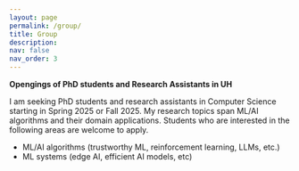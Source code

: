 ```yaml
---
layout: page
permalink: /group/
title: Group
description: 
nav: false
nav_order: 3
---
```


**Opengings of PhD students and Research Assistants in UH** 

I am seeking PhD students and research assistants in Computer Science starting in Spring 2025 or Fall 2025. 
My research topics span ML/AI algorithms and their domain applications. Students who are interested in the following areas are welcome to apply.
+ ML/AI algorithms (trustworthy ML, reinforcement learning, LLMs, etc.)
+ ML systems (edge AI, efficient AI models, etc)





